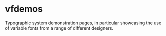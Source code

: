 # vfdemos
Typographic system demonstration pages, in particular showcasing the use of variable fonts from a range of different designers.
